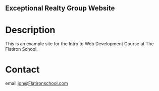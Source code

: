 Exceptional Realty Group Website
---

 # Description

 This is an example site for the Intro to Web Development Course at The Flatiron School.

# Contact

email:jon@Flatironschool.com
